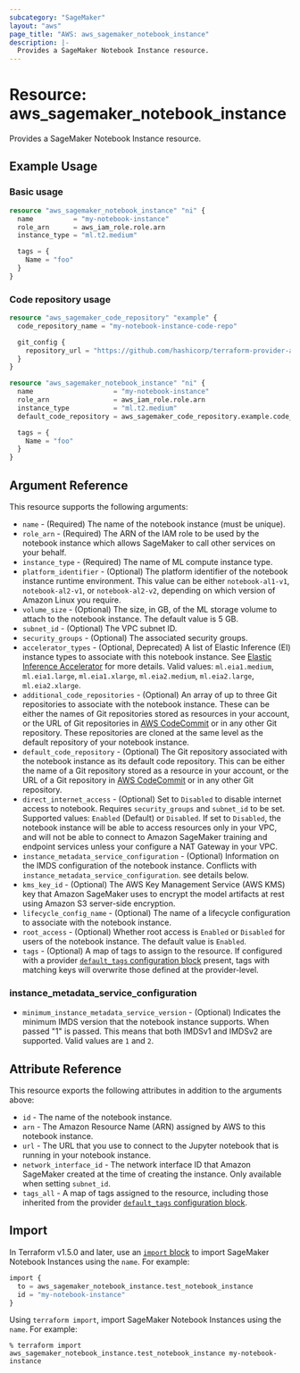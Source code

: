 ```yaml
---
subcategory: "SageMaker"
layout: "aws"
page_title: "AWS: aws_sagemaker_notebook_instance"
description: |-
  Provides a SageMaker Notebook Instance resource.
---
```


# Resource: aws_sagemaker_notebook_instance

Provides a SageMaker Notebook Instance resource.

## Example Usage

### Basic usage

```terraform
resource "aws_sagemaker_notebook_instance" "ni" {
  name          = "my-notebook-instance"
  role_arn      = aws_iam_role.role.arn
  instance_type = "ml.t2.medium"

  tags = {
    Name = "foo"
  }
}
```

### Code repository usage

```terraform
resource "aws_sagemaker_code_repository" "example" {
  code_repository_name = "my-notebook-instance-code-repo"

  git_config {
    repository_url = "https://github.com/hashicorp/terraform-provider-aws.git"
  }
}

resource "aws_sagemaker_notebook_instance" "ni" {
  name                    = "my-notebook-instance"
  role_arn                = aws_iam_role.role.arn
  instance_type           = "ml.t2.medium"
  default_code_repository = aws_sagemaker_code_repository.example.code_repository_name

  tags = {
    Name = "foo"
  }
}
```

## Argument Reference

This resource supports the following arguments:

* `name` - (Required) The name of the notebook instance (must be unique).
* `role_arn` - (Required) The ARN of the IAM role to be used by the notebook instance which allows SageMaker to call other services on your behalf.
* `instance_type` - (Required) The name of ML compute instance type.
* `platform_identifier` - (Optional) The platform identifier of the notebook instance runtime environment. This value can be either `notebook-al1-v1`, `notebook-al2-v1`, or  `notebook-al2-v2`, depending on which version of Amazon Linux you require.
* `volume_size` - (Optional) The size, in GB, of the ML storage volume to attach to the notebook instance. The default value is 5 GB.
* `subnet_id` - (Optional) The VPC subnet ID.
* `security_groups` - (Optional) The associated security groups.
* `accelerator_types` - (Optional, Deprecated) A list of Elastic Inference (EI) instance types to associate with this notebook instance. See [Elastic Inference Accelerator](https://docs.aws.amazon.com/sagemaker/latest/dg/ei.html) for more details. Valid values: `ml.eia1.medium`, `ml.eia1.large`, `ml.eia1.xlarge`, `ml.eia2.medium`, `ml.eia2.large`, `ml.eia2.xlarge`.
* `additional_code_repositories` - (Optional) An array of up to three Git repositories to associate with the notebook instance.
 These can be either the names of Git repositories stored as resources in your account, or the URL of Git repositories in [AWS CodeCommit](https://docs.aws.amazon.com/codecommit/latest/userguide/welcome.html) or in any other Git repository. These repositories are cloned at the same level as the default repository of your notebook instance.
* `default_code_repository` - (Optional) The Git repository associated with the notebook instance as its default code repository. This can be either the name of a Git repository stored as a resource in your account, or the URL of a Git repository in [AWS CodeCommit](https://docs.aws.amazon.com/codecommit/latest/userguide/welcome.html) or in any other Git repository.
* `direct_internet_access` - (Optional) Set to `Disabled` to disable internet access to notebook. Requires `security_groups` and `subnet_id` to be set. Supported values: `Enabled` (Default) or `Disabled`. If set to `Disabled`, the notebook instance will be able to access resources only in your VPC, and will not be able to connect to Amazon SageMaker training and endpoint services unless your configure a NAT Gateway in your VPC.
* `instance_metadata_service_configuration` - (Optional) Information on the IMDS configuration of the notebook instance. Conflicts with `instance_metadata_service_configuration`. see details below.
* `kms_key_id` - (Optional) The AWS Key Management Service (AWS KMS) key that Amazon SageMaker uses to encrypt the model artifacts at rest using Amazon S3 server-side encryption.
* `lifecycle_config_name` - (Optional) The name of a lifecycle configuration to associate with the notebook instance.
* `root_access` - (Optional) Whether root access is `Enabled` or `Disabled` for users of the notebook instance. The default value is `Enabled`.
* `tags` - (Optional) A map of tags to assign to the resource. If configured with a provider [`default_tags` configuration block](https://registry.terraform.io/providers/hashicorp/aws/latest/docs#default_tags-configuration-block) present, tags with matching keys will overwrite those defined at the provider-level.

### instance_metadata_service_configuration

* `minimum_instance_metadata_service_version` - (Optional) Indicates the minimum IMDS version that the notebook instance supports. When passed "1" is passed. This means that both IMDSv1 and IMDSv2 are supported. Valid values are `1` and `2`.

## Attribute Reference

This resource exports the following attributes in addition to the arguments above:

* `id` - The name of the notebook instance.
* `arn` - The Amazon Resource Name (ARN) assigned by AWS to this notebook instance.
* `url` - The URL that you use to connect to the Jupyter notebook that is running in your notebook instance.
* `network_interface_id` - The network interface ID that Amazon SageMaker created at the time of creating the instance. Only available when setting `subnet_id`.
* `tags_all` - A map of tags assigned to the resource, including those inherited from the provider [`default_tags` configuration block](https://registry.terraform.io/providers/hashicorp/aws/latest/docs#default_tags-configuration-block).

## Import

In Terraform v1.5.0 and later, use an [`import` block](https://developer.hashicorp.com/terraform/language/import) to import SageMaker Notebook Instances using the `name`. For example:

```terraform
import {
  to = aws_sagemaker_notebook_instance.test_notebook_instance
  id = "my-notebook-instance"
}
```

Using `terraform import`, import SageMaker Notebook Instances using the `name`. For example:

```console
% terraform import aws_sagemaker_notebook_instance.test_notebook_instance my-notebook-instance
```
